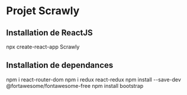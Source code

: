 # Projet Scrawly

## Installation de ReactJS
npx create-react-app Scrawly

## Installation de dependances

npm i react-router-dom
npm i redux react-redux 
npm install --save-dev @fortawesome/fontawesome-free
npm install bootstrap
